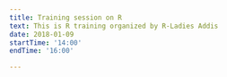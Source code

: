 ```yaml
---
title: Training session on R
text: This is R training organized by R-Ladies Addis
date: 2018-01-09
startTime: '14:00'
endTime: '16:00'

---
```


